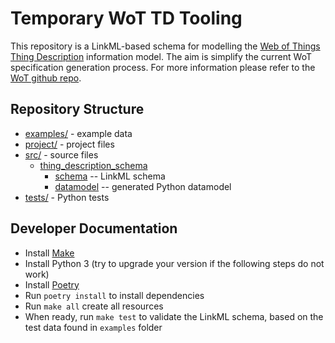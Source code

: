 # Temporary WoT TD Tooling

This repository is a LinkML-based schema for modelling the [Web of Things Thing Description](https://www.w3.org/TR/wot-thing-description11/) information model.
The aim is simplify the current WoT specification generation process.
For more information please refer to the [WoT github repo](https://github.com/w3c/wot-thing-description/tree/main/toolchain).

## Repository Structure

* [examples/](examples/) - example data
* [project/](project/) - project files
* [src/](src/) - source files
  * [thing_description_schema](src/thing_description_schema)
    * [schema](src/thing_description_schema/schema) -- LinkML schema
    * [datamodel](resources/gens/datamodel) -- generated
      Python datamodel
* [tests/](tests/) - Python tests

## Developer Documentation

* Install [Make](https://www.gnu.org/software/make)
* Install Python 3 (try to upgrade your version if the following steps do not work)
* Install [Poetry](https://python-poetry.org/)
* Run `poetry install` to install dependencies
* Run `make all` create all resources
* When ready, run `make test` to validate the LinkML schema, based on the test data found in `examples` folder
